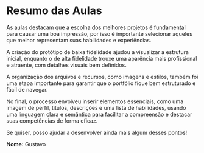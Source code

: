 # Resumo das Aulas

  As aulas destacam que a escolha dos melhores projetos é fundamental para causar uma boa impressão, por isso é importante selecionar aqueles que melhor representam suas habilidades e experiências.

  A criação do protótipo de baixa fidelidade ajudou a visualizar a estrutura inicial, enquanto o de alta fidelidade trouxe uma aparência mais profissional e atraente, com detalhes visuais bem definidos.

  A organização dos arquivos e recursos, como imagens e estilos, também foi uma etapa importante para garantir que o portfólio fique bem estruturado e fácil de navegar.

  No final, o processo envolveu inserir elementos essenciais, como uma imagem de perfil, títulos, descrições e uma lista de habilidades, usando uma linguagem clara e semântica para facilitar a compreensão e destacar suas competências de forma eficaz.

  Se quiser, posso ajudar a desenvolver ainda mais algum desses pontos!

**Nome:** Gustavo
